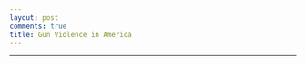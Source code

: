 ```yaml
---
layout: post
comments: true
title: Gun Violence in America
---
```


<html>
<head>
  <script type="text/javascript" src="https://www.gstatic.com/charts/loader.js"></script>
    <script type="text/javascript">
      google.charts.load('current', {'packages':["line"]});
      google.charts.setOnLoadCallback(drawChart);

    function drawChart() {
      var data = new google.visualization.DataTable();
      data.addColumn('date', 'Year');
      data.addColumn('number', 'Arizona');
      data.addColumn('number', 'California');
      data.addColumn('number', 'Illinois');
      data.addColumn('number', 'New York');
      data.addColumn('number', 'Texas');

      data.addRows([
[1980.0, 2.19, 4.75, 3.59, 6.66, 4.77],
[1980.08, 2.35, 3.7, 5.3, 4.59, 5.49],
[1980.17, 1.1, 3.76, 4.36, 4.23, 6.84],
[1980.25, 2.66, 3.92, 5.07, 5.93, 5.45],
[1980.33, 2.5, 4.11, 5.61, 5.73, 5.29],
[1980.42, 1.56, 5.8, 5.69, 5.68, 5.85],
[1980.5, 2.5, 5.5, 6.86, 4.9, 5.93],
[1980.58, 2.5, 6.07, 7.33, 6.04, 7.12],
[1980.67, 2.82, 5.72, 5.61, 0.77, 5.61],
[1980.75, 2.03, 4.91, 5.46, 6.66, 5.25],
[1980.83, 2.35, 5.29, 5.3, 5.37, 3.54],
[1980.92, 2.66, 5.34, 6.55, 7.74, 4.1],
[1981.0, 3.91, 4.19, 6.16, 5.93, 5.25],
[1981.08, 1.25, 4.72, 4.91, 3.97, 5.21],
[1981.17, 1.56, 3.97, 4.75, 5.73, 5.77],
[1981.25, 1.41, 4.19, 5.07, 4.95, 5.93],
[1981.33, 2.03, 4.7, 4.21, 4.85, 5.57],
[1981.42, 1.72, 4.48, 4.52, 0.46, 6.24],
[1981.5, 1.88, 4.51, 5.46, 6.14, 5.89],
[1981.58, 1.41, 3.11, 6.47, 4.64, 5.73],
[1981.67, 1.88, 3.44, 4.6, 5.26, 4.53],
[1981.75, 1.72, 3.46, 3.74, 5.52, 4.14],
[1981.83, 2.5, 3.06, 4.68, 6.19, 4.49],
[1981.92, 1.88, 2.82, 5.22, 0.83, 4.69],
[1982.0, 1.88, 4.35, 5.14, 4.95, 3.74],
[1982.08, 2.19, 3.54, 3.66, 4.85, 3.34],
[1982.17, 0.78, 4.19, 3.04, 5.16, 3.54],
[1982.25, 2.5, 4.13, 6.16, 4.8, 3.98],
[1982.33, 1.41, 4.0, 4.52, 6.3, 3.82],
[1982.42, 2.19, 3.36, 3.82, 5.78, 3.86],
[1982.5, 1.72, 3.97, 5.07, 6.09, 4.73],
[1982.58, 1.72, 4.21, 4.6, 4.39, 5.57],
[1982.67, 1.72, 3.92, 3.66, 5.88, 4.18],
[1982.75, 2.19, 3.68, 3.27, 5.42, 3.3],
[1982.83, 1.25, 3.57, 3.27, 4.44, 3.98],
[1982.92, 1.41, 3.7, 4.13, 1.03, 3.9],
[1983.0, 2.19, 3.97, 3.59, 4.39, 4.89],
[1983.08, 0.94, 3.03, 3.9, 4.03, 4.37],
[1983.17, 1.25, 3.14, 4.6, 6.04, 4.97],
[1983.25, 1.56, 3.46, 3.2, 5.42, 5.13],
[1983.33, 2.35, 3.7, 3.59, 5.16, 4.93],
[1983.42, 0.63, 2.93, 4.05, 3.56, 5.25],
[1983.5, 0.78, 4.11, 6.39, 5.32, 6.08],
[1983.58, 2.5, 4.11, 5.07, 5.01, 5.21],
[1983.67, 1.25, 3.57, 5.22, 6.09, 5.61],
[1983.75, 2.03, 3.57, 4.99, 5.21, 4.93],
[1983.83, 1.41, 2.98, 4.75, 3.87, 4.49],
[1983.92, 2.5, 3.95, 4.29, 7.38, 5.69],
[1984.0, 1.72, 3.95, 0.94, 5.62, 4.02],
[1984.08, 2.03, 2.63, 0.94, 4.03, 3.66],
[1984.17, 1.1, 3.38, 0.7, 4.39, 4.49],
[1984.25, 2.19, 3.84, 1.87, 4.9, 4.41],
[1984.33, 2.66, 3.44, 1.4, 3.66, 3.98],
[1984.42, 0.78, 3.54, 1.01, 3.87, 5.25],
[1984.5, 2.19, 4.13, 0.86, 4.49, 4.85],
[1984.58, 2.03, 4.27, 0.7, 4.18, 5.09],
[1984.67, 0.63, 4.32, 0.62, 4.49, 4.89],
[1984.75, 1.56, 4.24, 0.86, 3.3, 4.53],
[1984.83, 0.78, 4.13, 0.7, 4.39, 4.45],
[1984.92, 1.1, 3.78, 1.01, 6.3, 5.73],
[1985.0, 1.41, 3.76, 1.4, 3.87, 4.77],
[1985.08, 3.13, 3.97, 1.09, 3.77, 4.45],
[1985.17, 1.72, 3.57, 1.09, 3.3, 5.61],
[1985.25, 2.03, 3.54, 0.7, 4.54, 4.81],
[1985.33, 1.88, 3.68, 0.78, 2.74, 4.85],
[1985.42, 1.25, 3.6, 1.01, 4.8, 4.85],
[1985.5, 2.19, 4.16, 1.71, 4.44, 5.17],
[1985.58, 1.1, 4.35, 0.7, 4.18, 5.65],
[1985.67, 1.88, 3.36, 0.7, 4.33, 4.61],
[1985.75, 1.88, 3.78, 0.55, 3.97, 4.37],
[1985.83, 2.66, 3.84, 0.31, 3.66, 4.37],
[1985.92, 2.82, 4.46, 0.16, 0.21, 4.45],
[1986.0, 1.1, 4.24, 3.51, 5.47, 3.7],
[1986.08, 1.88, 3.25, 3.43, 3.97, 4.61],
[1986.17, 1.25, 4.16, 3.74, 4.23, 6.04],
[1986.25, 3.13, 3.78, 4.21, 5.37, 4.93],
[1986.33, 1.72, 4.24, 4.44, 4.39, 5.41],
[1986.42, 5.16, 3.68, 4.29, 4.39, 5.37],
[1986.5, 1.41, 4.64, 5.77, 5.16, 4.57],
[1986.58, 2.97, 5.23, 5.07, 3.51, 6.08],
[1986.67, 2.5, 5.29, 3.12, 6.24, 5.01],
[1986.75, 2.19, 4.29, 0.55, 4.64, 4.41],
[1986.83, 1.41, 3.92, 0.78, 0.41, 4.69],
[1986.92, 2.03, 3.92, 0.55, 0.36, 5.69],
[1987.0, 2.97, 3.84, 1.17, 3.97, 3.5],
[1987.08, 2.19, 4.32, 1.09, 4.64, 4.93],
[1987.17, 3.29, 4.21, 0.86, 4.95, 4.45],
[1987.25, 1.41, 4.38, 0.78, 4.59, 4.14],
[1987.33, 2.03, 4.51, 1.25, 5.68, 4.81],
[1987.42, 1.41, 4.43, 3.66, 6.55, 3.3],
[1987.5, 3.29, 4.72, 1.17, 5.78, 4.41],
[1987.58, 1.25, 4.13, 1.56, 4.49, 3.94],
[1987.67, 1.72, 4.46, 1.09, 5.32, 5.21],
[1987.75, 1.72, 4.13, 0.86, 4.9, 3.7],
[1987.83, 1.72, 3.41, 0.78, 7.74, 3.34],
[1987.92, 2.82, 4.97, 0.78, 0.57, 4.57],
[1988.0, 2.19, 4.46, 3.12, 6.66, 4.65],
[1988.08, 1.88, 3.6, 3.43, 5.57, 4.22],
[1988.17, 3.13, 4.51, 3.12, 5.16, 4.37],
[1988.25, 3.6, 4.35, 3.51, 4.33, 3.54],
[1988.33, 1.88, 4.38, 4.05, 6.5, 4.41],
[1988.42, 2.35, 3.7, 3.27, 6.86, 3.14],
[1988.5, 1.88, 4.64, 4.29, 7.17, 4.73],
[1988.58, 3.91, 4.97, 5.07, 8.05, 4.81],
[1988.67, 2.19, 5.29, 6.24, 7.02, 4.41],
[1988.75, 2.19, 4.21, 3.74, 6.86, 4.29],
[1988.83, 2.5, 4.21, 2.96, 5.83, 3.58],
[1988.92, 2.82, 4.48, 3.9, 0.98, 5.29],
[1989.0, 1.88, 5.13, 3.66, 5.62, 4.93],
[1989.08, 1.41, 4.75, 3.59, 5.37, 4.02],
[1989.17, 2.66, 4.38, 3.59, 6.35, 4.41],
[1989.25, 2.66, 4.16, 4.21, 5.62, 4.65],
[1989.33, 2.19, 4.91, 3.27, 6.3, 4.73],
[1989.42, 2.35, 4.54, 3.9, 6.45, 4.22],
[1989.5, 2.82, 5.74, 3.59, 7.33, 5.01],
[1989.58, 2.66, 5.69, 4.29, 8.15, 4.73],
[1989.67, 1.41, 5.45, 3.97, 8.36, 4.33],
[1989.75, 3.6, 5.58, 5.3, 6.4, 4.57],
[1989.83, 1.25, 5.1, 4.13, 0.36, 5.65],
[1989.92, 2.03, 5.77, 4.99, 0.52, 5.41],
[1990.0, 2.19, 6.12, 5.38, 8.15, 4.41],
[1990.08, 2.35, 5.15, 4.99, 6.55, 4.22],
[1990.17, 2.19, 5.82, 4.44, 6.71, 4.77],
[1990.25, 2.66, 5.13, 4.91, 6.76, 4.73],
[1990.33, 2.35, 6.2, 5.38, 7.64, 5.17],
[1990.42, 3.13, 5.56, 6.39, 7.84, 5.93],
[1990.5, 3.91, 7.06, 1.4, 7.69, 7.79],
[1990.58, 3.13, 7.14, 1.79, 8.72, 5.81],
[1990.67, 2.5, 6.66, 1.32, 8.26, 6.32],
[1990.75, 2.19, 6.17, 1.64, 7.9, 6.2],
[1990.83, 2.5, 4.78, 0.55, 0.88, 5.29],
[1990.92, 2.35, 5.29, 1.01, 0.57, 6.16],
[1991.0, 2.5, 5.61, 5.92, 8.31, 5.69],
[1991.08, 3.44, 5.13, 3.66, 5.83, 5.41],
[1991.17, 3.6, 5.1, 5.14, 7.69, 4.77],
[1991.25, 1.56, 5.93, 5.46, 8.41, 6.16],
[1991.33, 3.44, 6.25, 5.22, 8.41, 6.01],
[1991.42, 3.44, 7.65, 5.53, 7.64, 5.61],
[1991.5, 2.82, 7.09, 5.77, 9.08, 7.04],
[1991.58, 2.19, 7.95, 8.57, 9.19, 7.99],
[1991.67, 3.91, 7.14, 6.55, 8.93, 7.32],
[1991.75, 2.19, 7.35, 6.39, 7.43, 8.15],
[1991.83, 1.41, 6.15, 4.68, 7.07, 5.81],
[1991.92, 2.19, 7.35, 5.85, 0.72, 7.2],
[1992.0, 2.5, 6.17, 5.77, 8.0, 6.24],
[1992.08, 1.72, 6.31, 4.75, 6.66, 5.49],
[1992.17, 3.13, 6.42, 3.66, 8.93, 5.25],
[1992.25, 3.44, 6.82, 6.39, 6.55, 5.13],
[1992.33, 5.01, 6.98, 6.24, 7.79, 5.57],
[1992.42, 3.44, 7.06, 5.85, 7.38, 6.16],
[1992.5, 2.19, 7.95, 6.78, 9.13, 6.48],
[1992.58, 4.22, 7.81, 7.25, 7.79, 6.2],
[1992.67, 2.66, 6.74, 7.48, 8.36, 5.77],
[1992.75, 2.82, 7.03, 4.75, 7.95, 5.37],
[1992.83, 2.03, 7.19, 4.52, 8.0, 4.85],
[1992.92, 4.69, 6.39, 4.13, 7.02, 6.16],
[1993.0, 3.44, 6.42, 4.68, 8.67, 5.57],
[1993.08, 2.03, 6.12, 3.97, 6.61, 5.01],
[1993.17, 2.66, 6.93, 3.97, 7.59, 5.29],
[1993.25, 3.75, 6.74, 4.05, 6.19, 5.17],
[1993.33, 3.44, 7.84, 2.96, 7.17, 5.21],
[1993.42, 2.66, 8.05, 4.91, 6.81, 5.97],
[1993.5, 5.01, 8.32, 6.24, 8.21, 5.57],
[1993.58, 3.29, 7.33, 5.92, 7.9, 6.44],
[1993.67, 3.91, 7.73, 6.0, 8.82, 5.49],
[1993.75, 3.75, 7.78, 5.07, 8.57, 5.65],
[1993.83, 3.13, 7.33, 5.22, 7.79, 5.33],
[1993.92, 3.6, 6.98, 3.74, 9.13, 5.13],
[1994.0, 3.13, 6.55, 4.44, 7.22, 5.45],
[1994.08, 3.29, 6.58, 4.6, 5.88, 5.37],
[1994.17, 4.07, 6.84, 6.78, 7.28, 5.97],
[1994.25, 3.75, 6.44, 5.85, 6.04, 4.61],
[1994.33, 2.5, 6.55, 6.47, 5.37, 5.05],
[1994.42, 3.29, 6.71, 6.86, 6.04, 4.02],
[1994.5, 5.79, 7.01, 6.86, 7.33, 5.29],
[1994.58, 4.54, 7.68, 7.09, 6.76, 6.08],
[1994.67, 5.01, 6.58, 4.99, 5.62, 4.93],
[1994.75, 4.85, 7.25, 5.3, 4.13, 6.32],
[1994.83, 2.5, 5.88, 3.43, 5.68, 4.97],
[1994.92, 7.35, 6.66, 3.51, 6.09, 4.53],
[1995.0, 5.48, 5.69, 3.66, 5.11, 4.53],
[1995.08, 2.97, 5.13, 2.81, 3.15, 3.82],
[1995.17, 5.94, 5.53, 4.05, 4.75, 3.82],
[1995.25, 3.13, 5.64, 3.2, 3.46, 3.62],
[1995.33, 5.48, 5.82, 3.82, 4.28, 3.9],
[1995.42, 4.69, 5.61, 3.74, 5.83, 4.57],
[1995.5, 5.01, 7.35, 3.82, 5.11, 4.97],
[1995.58, 5.94, 8.13, 5.53, 5.93, 4.61],
[1995.67, 5.63, 6.63, 4.21, 3.92, 3.26],
[1995.75, 6.26, 7.33, 4.83, 4.64, 4.06],
[1995.83, 2.97, 5.96, 3.59, 3.3, 3.5],
[1995.92, 4.38, 5.88, 4.13, 5.32, 3.9],
[1996.0, 3.29, 6.15, 3.74, 3.77, 3.54],
[1996.08, 4.07, 4.78, 2.88, 3.92, 3.38],
[1996.17, 4.54, 4.11, 3.12, 3.97, 3.26],
[1996.25, 3.29, 4.4, 3.04, 3.15, 2.27],
[1996.33, 3.6, 5.29, 3.97, 3.35, 4.45],
[1996.42, 3.44, 4.8, 5.69, 4.03, 3.06],
[1996.5, 2.03, 6.2, 4.83, 4.49, 2.98],
[1996.58, 4.85, 4.7, 5.53, 3.3, 3.82],
[1996.67, 4.85, 5.13, 3.59, 2.68, 3.54],
[1996.75, 3.91, 4.27, 4.83, 3.51, 3.82],
[1996.83, 4.07, 4.89, 3.12, 3.87, 2.62],
[1996.92, 4.07, 5.18, 3.27, 4.28, 3.98],
[1997.0, 3.91, 4.4, 3.35, 3.15, 3.58],
[1997.08, 2.82, 4.27, 2.03, 2.48, 2.74],
[1997.17, 2.97, 4.67, 3.04, 2.84, 3.38],
[1997.25, 3.44, 4.54, 4.21, 1.91, 2.94],
[1997.33, 5.79, 4.13, 2.88, 3.1, 3.06],
[1997.42, 2.82, 4.21, 3.66, 2.68, 3.26],
[1997.5, 4.22, 5.15, 5.07, 3.3, 3.34],
[1997.58, 4.85, 4.51, 4.52, 3.25, 3.5],
[1997.67, 3.29, 4.48, 3.9, 2.48, 3.18],
[1997.75, 2.97, 5.37, 4.68, 2.89, 2.86],
[1997.83, 4.38, 4.0, 4.05, 3.25, 3.02],
[1997.92, 4.22, 4.08, 3.66, 3.15, 3.46],
[1998.0, 3.44, 4.46, 3.43, 2.53, 3.98],
[1998.08, 3.44, 3.19, 2.65, 2.48, 3.22],
[1998.17, 5.63, 3.41, 3.43, 1.65, 2.82],
[1998.25, 3.91, 3.09, 3.82, 2.27, 3.1],
[1998.33, 4.38, 3.49, 4.52, 2.37, 3.78],
[1998.42, 2.66, 3.52, 4.13, 2.22, 3.94],
[1998.5, 3.44, 3.52, 4.29, 2.53, 2.98],
[1998.58, 3.75, 4.56, 4.6, 2.63, 3.06],
[1998.67, 4.85, 2.82, 2.96, 2.43, 3.54],
[1998.75, 3.44, 3.76, 3.74, 2.43, 3.02],
[1998.83, 3.75, 3.76, 3.59, 2.27, 2.51],
[1998.92, 3.75, 4.21, 3.43, 2.48, 3.14],
[1999.0, 3.44, 3.49, 3.2, 1.75, 3.42],
[1999.08, 4.22, 2.76, 2.03, 2.43, 2.58],
[1999.17, 3.44, 2.68, 2.18, 1.86, 2.31],
[1999.25, 4.38, 2.71, 2.96, 1.5, 2.9],
[1999.33, 2.82, 3.22, 3.2, 2.22, 3.06],
[1999.42, 4.69, 3.49, 4.36, 2.74, 2.55],
[1999.5, 3.75, 3.7, 3.04, 2.17, 2.35],
[1999.58, 4.07, 4.32, 4.36, 2.32, 2.78],
[1999.67, 3.44, 3.19, 3.27, 2.27, 2.66],
[1999.75, 5.32, 2.93, 3.04, 3.1, 2.55],
[1999.83, 3.44, 3.03, 3.2, 2.27, 2.11],
[1999.92, 5.48, 3.49, 2.57, 2.27, 2.43],
[2000.0, 3.29, 3.38, 2.03, 2.74, 2.78],
[2000.08, 2.82, 2.98, 2.03, 2.37, 1.99],
[2000.17, 4.54, 2.25, 2.42, 2.63, 2.43],
[2000.25, 4.22, 3.73, 2.57, 3.04, 2.19],
[2000.33, 3.75, 3.76, 2.96, 2.48, 2.27],
[2000.42, 4.38, 4.11, 2.57, 1.86, 2.86],
[2000.5, 4.07, 3.84, 4.99, 2.68, 2.9],
[2000.58, 3.6, 4.29, 3.9, 3.25, 3.26],
[2000.67, 2.19, 3.68, 3.51, 2.01, 2.86],
[2000.75, 4.38, 3.27, 3.43, 2.89, 3.54],
[2000.83, 4.07, 3.03, 1.87, 2.22, 2.58],
[2000.92, 2.5, 4.0, 1.17, 2.27, 2.74],
[2001.0, 3.75, 3.7, 2.65, 2.37, 2.7],
[2001.08, 3.6, 2.93, 1.32, 1.55, 2.03],
[2001.17, 4.22, 3.38, 1.17, 2.01, 2.66],
[2001.25, 3.13, 3.54, 3.43, 1.75, 2.98],
[2001.33, 4.54, 3.78, 1.95, 2.68, 2.39],
[2001.42, 3.75, 3.33, 0.86, 2.43, 2.58],
[2001.5, 4.69, 4.51, 1.25, 2.58, 2.94],
[2001.58, 4.54, 4.27, 0.62, 2.89, 3.58],
[2001.67, 5.79, 4.32, 1.4, 2.27, 3.02],
[2001.75, 5.01, 4.48, 1.01, 2.68, 3.3],
[2001.83, 4.07, 3.89, 0.94, 2.48, 2.66],
[2001.92, 3.91, 3.57, 1.01, 2.53, 3.78],
[2002.0, 3.75, 4.35, 2.65, 2.22, 3.18],
[2002.08, 2.82, 2.85, 1.95, 1.39, 2.23],
[2002.17, 4.69, 4.24, 0.94, 2.37, 3.26],
[2002.25, 4.22, 3.84, 2.34, 2.06, 2.62],
[2002.33, 6.41, 4.46, 3.43, 2.27, 3.1],
[2002.42, 3.44, 3.65, 4.21, 2.84, 3.26],
[2002.5, 6.26, 4.62, 4.36, 2.22, 3.38],
[2002.58, 2.97, 4.62, 4.83, 2.06, 3.18],
[2002.67, 3.75, 5.58, 3.9, 2.84, 2.86],
[2002.75, 5.63, 3.49, 3.97, 2.84, 2.78],
[2002.83, 3.91, 4.54, 2.49, 2.22, 2.03],
[2002.92, 5.63, 3.95, 3.74, 2.53, 2.58],
[2003.0, 2.97, 4.11, 2.49, 1.81, 2.74],
[2003.08, 4.22, 3.81, 2.26, 1.81, 2.94],
[2003.17, 5.01, 4.24, 3.43, 2.53, 2.78],
[2003.25, 4.38, 3.7, 3.35, 2.89, 2.78],
[2003.33, 5.79, 4.4, 3.97, 2.01, 3.22],
[2003.42, 4.07, 4.11, 3.35, 3.51, 4.22],
[2003.5, 3.13, 4.54, 4.75, 3.35, 3.54],
[2003.58, 5.79, 4.7, 3.51, 2.37, 3.02],
[2003.67, 5.79, 4.48, 3.2, 2.48, 3.34],
[2003.75, 3.91, 4.54, 3.35, 2.17, 3.06],
[2003.83, 4.07, 3.84, 3.43, 1.75, 3.42],
[2003.92, 4.54, 4.16, 2.73, 2.94, 3.46],
[2004.0, 5.32, 4.51, 1.95, 1.75, 2.7],
[2004.08, 4.07, 3.33, 1.95, 2.06, 2.15],
[2004.17, 4.85, 4.62, 2.49, 1.55, 3.7],
[2004.25, 5.48, 4.19, 2.26, 1.7, 2.78],
[2004.33, 4.38, 4.56, 1.95, 2.17, 3.34],
[2004.42, 3.6, 3.68, 2.65, 2.22, 2.94],
[2004.5, 3.91, 4.56, 3.35, 3.04, 3.38],
[2004.58, 5.79, 5.02, 2.81, 2.79, 3.58],
[2004.67, 3.44, 4.13, 2.03, 2.63, 3.38],
[2004.75, 4.22, 3.95, 2.49, 2.12, 3.14],
[2004.83, 4.22, 3.95, 2.1, 2.22, 3.1],
[2004.92, 4.38, 4.08, 1.79, 2.68, 3.06],
[2005.0, 3.44, 4.67, 1.17, 1.96, 3.06],
[2005.08, 2.97, 3.54, 1.32, 1.6, 2.58],
[2005.17, 3.91, 4.29, 2.34, 1.86, 2.9],
[2005.25, 4.69, 3.73, 2.18, 1.91, 3.34],
[2005.33, 3.75, 4.35, 2.49, 2.17, 3.82],
[2005.42, 5.79, 4.03, 3.04, 2.27, 2.9],
[2005.5, 5.48, 5.23, 3.35, 2.84, 3.02],
[2005.58, 5.16, 5.42, 3.27, 2.68, 3.3],
[2005.67, 5.01, 3.95, 1.95, 3.04, 3.58],
[2005.75, 5.48, 4.56, 2.49, 2.27, 3.5],
[2005.83, 5.01, 4.64, 2.03, 1.86, 3.74],
[2005.92, 6.26, 4.86, 1.87, 1.96, 4.06],
[2006.0, 4.54, 4.29, 1.95, 1.5, 3.26],
[2006.08, 5.48, 3.87, 1.17, 1.44, 2.55],
[2006.17, 5.48, 3.81, 2.18, 0.93, 3.54],
[2006.25, 5.01, 4.83, 2.88, 1.5, 3.5],
[2006.33, 4.07, 4.4, 3.2, 1.81, 3.62],
[2006.42, 5.63, 4.67, 3.2, 1.81, 3.86],
[2006.5, 6.1, 5.21, 3.97, 2.06, 3.7],
[2006.58, 4.85, 4.78, 1.95, 2.27, 3.7],
[2006.67, 4.22, 3.95, 3.74, 2.53, 3.82],
[2006.75, 4.54, 4.54, 1.95, 1.81, 2.94],
[2006.83, 4.07, 4.38, 3.12, 2.12, 2.82],
[2006.92, 5.63, 4.27, 2.65, 1.7, 3.14],
[2007.0, 4.54, 4.56, 1.09, 1.91, 3.58],
[2007.08, 5.48, 3.3, 1.17, 1.19, 3.02],
[2007.17, 5.32, 3.41, 2.57, 1.29, 3.46],
[2007.25, 4.38, 4.03, 2.18, 2.37, 3.34],
[2007.33, 5.32, 3.57, 1.87, 2.84, 3.3],
[2007.42, 3.91, 4.16, 3.59, 2.58, 3.18],
[2007.5, 5.79, 4.75, 2.73, 2.58, 4.02],
[2007.58, 4.69, 4.59, 3.12, 2.17, 4.06],
[2007.67, 4.69, 3.52, 2.96, 2.22, 3.66],
[2007.75, 3.91, 3.65, 2.81, 2.22, 2.94],
[2007.83, 5.63, 3.49, 2.34, 1.81, 2.7],
[2007.92, 2.66, 4.08, 1.79, 2.63, 4.29],
[2008.0, 3.6, 3.27, 2.26, 1.81, 2.47],
[2008.08, 4.07, 3.6, 1.25, 1.19, 2.9],
[2008.17, 4.22, 3.76, 2.26, 1.86, 2.23],
[2008.25, 4.54, 3.25, 3.04, 1.75, 3.5],
[2008.33, 3.91, 3.3, 2.65, 2.01, 2.74],
[2008.42, 3.29, 3.38, 3.2, 2.37, 3.62],
[2008.5, 5.01, 2.52, 3.74, 2.43, 2.86],
[2008.58, 4.07, 3.57, 3.2, 2.58, 2.86],
[2008.67, 2.66, 3.49, 4.05, 2.37, 2.9],
[2008.75, 2.97, 3.36, 2.96, 2.01, 3.42],
[2008.83, 3.29, 3.36, 2.49, 1.7, 2.74],
[2008.92, 3.29, 3.09, 1.79, 2.43, 3.18],
[2009.0, 2.5, 3.76, 1.48, 1.86, 3.18],
[2009.08, 2.5, 2.47, 1.71, 1.75, 2.19],
[2009.17, 3.75, 3.73, 1.32, 1.44, 3.22],
[2009.25, 3.13, 3.25, 2.81, 2.32, 3.34],
[2009.33, 3.44, 3.6, 3.51, 1.6, 4.1],
[2009.42, 3.44, 2.9, 3.27, 2.06, 3.34],
[2009.5, 3.91, 4.29, 3.66, 2.63, 3.78],
[2009.58, 2.82, 3.97, 3.2, 3.04, 3.34],
[2009.67, 3.13, 3.06, 2.88, 2.17, 3.66],
[2009.75, 2.03, 2.9, 2.42, 1.75, 2.55],
[2009.83, 2.66, 2.98, 2.65, 2.12, 3.06],
[2009.92, 2.82, 3.33, 2.65, 2.06, 3.38],
[2010.0, 3.6, 3.06, 1.01, 1.7, 2.66],
[2010.08, 2.5, 2.17, 1.17, 1.55, 2.74],
[2010.17, 2.97, 3.6, 2.18, 1.86, 2.78],
[2010.25, 2.82, 3.3, 3.51, 1.86, 3.06],
[2010.33, 2.97, 3.84, 2.96, 1.65, 3.26],
[2010.42, 2.5, 2.76, 3.51, 3.1, 3.06],
[2010.5, 3.91, 2.9, 2.57, 3.35, 3.06],
[2010.58, 6.1, 3.17, 4.36, 2.84, 3.06],
[2010.67, 3.29, 2.58, 2.26, 2.63, 2.82],
[2010.75, 5.16, 2.9, 2.34, 2.48, 3.54],
[2010.83, 4.07, 3.03, 2.1, 2.06, 3.22],
[2010.92, 3.13, 3.44, 1.71, 1.75, 3.02],
[2011.0, 3.6, 3.19, 1.87, 1.08, 1.91],
[2011.08, 2.35, 2.2, 1.56, 1.14, 2.27],
[2011.17, 3.44, 2.63, 1.64, 1.5, 2.39],
[2011.25, 3.91, 3.03, 2.57, 1.96, 2.47],
[2011.33, 2.82, 3.7, 3.04, 2.53, 3.58],
[2011.42, 3.75, 2.95, 3.27, 1.81, 2.58],
[2011.5, 3.75, 3.44, 4.52, 2.58, 2.94],
[2011.58, 3.91, 2.93, 2.34, 2.17, 2.27],
[2011.67, 2.82, 2.79, 2.57, 2.22, 2.43],
[2011.75, 3.6, 3.52, 3.35, 2.01, 2.82],
[2011.83, 3.6, 2.76, 2.34, 1.6, 2.98],
[2011.92, 2.5, 2.98, 2.65, 2.43, 3.26],
[2012.0, 4.22, 2.95, 2.42, 0.93, 2.43],
[2012.08, 2.82, 2.52, 2.26, 1.19, 2.62],
[2012.17, 2.82, 3.14, 3.35, 1.5, 2.94],
[2012.25, 4.22, 3.3, 2.81, 1.75, 2.82],
[2012.33, 3.91, 3.09, 3.51, 1.81, 3.22],
[2012.42, 3.44, 3.62, 3.2, 2.17, 3.18],
[2012.5, 3.13, 3.46, 3.59, 2.68, 3.1],
[2012.58, 2.35, 3.54, 3.9, 2.48, 2.66],
[2012.67, 2.97, 3.46, 2.88, 2.37, 2.51],
[2012.75, 2.66, 3.62, 3.2, 1.55, 2.35],
[2012.83, 2.82, 3.11, 2.96, 1.14, 3.42],
[2012.92, 3.13, 3.19, 1.48, 1.44, 2.9],
[2013.0, 3.75, 3.03, 2.73, 1.29, 2.39],
[2013.08, 2.66, 2.6, 0.86, 1.14, 1.87],
[2013.17, 3.91, 3.57, 1.32, 1.44, 2.94],
[2013.25, 3.29, 2.95, 1.56, 1.08, 2.74],
[2013.33, 2.19, 3.44, 3.2, 1.65, 2.7],
[2013.42, 3.44, 3.84, 3.43, 2.06, 3.3],
[2013.5, 2.5, 3.73, 3.97, 1.65, 3.82],
[2013.58, 2.82, 3.19, 3.35, 1.86, 3.14],
[2013.67, 3.29, 2.6, 2.42, 1.29, 3.86],
[2013.75, 5.32, 2.6, 2.42, 2.06, 3.06],
[2013.83, 2.82, 2.9, 1.79, 1.7, 2.43],
[2013.92, 3.13, 2.63, 2.73, 1.44, 2.58],
[2014.0, 2.19, 2.5, 1.64, 1.7, 2.94],
[2014.08, 2.5, 2.47, 1.48, 0.83, 2.31],
[2014.17, 2.35, 3.19, 1.32, 1.39, 2.27],
[2014.25, 3.44, 3.19, 2.42, 1.14, 2.94],
[2014.33, 1.72, 3.6, 3.2, 1.34, 3.18],
[2014.42, 3.29, 2.66, 2.65, 1.5, 3.54],
[2014.5, 2.35, 2.82, 3.51, 1.34, 3.42],
[2014.58, 2.66, 2.98, 3.51, 1.86, 3.42],
[2014.67, 2.5, 2.93, 2.65, 1.86, 2.27],
[2014.75, 2.82, 3.06, 2.18, 2.12, 2.86],
[2014.83, 1.72, 3.19, 2.65, 1.24, 3.02],
[2014.92, 2.97, 3.03, 3.27, 2.22, 4.1]
      ]);
     
    var options = {
    
   
        
      

    
  
        width: 900,
        height: 500
        }
       
       
        
        

      var chart = new google.charts.Line(document.getElementById('line_top_x'));

      chart.draw(data, options);
    }
  </script>
</head>
</html>

---

<html>
<style>
.google-visualization-table-td {
text-align: center !important;
}
</style>
<center>
   <div id="line_top_x"></div>
</center>
</html>


